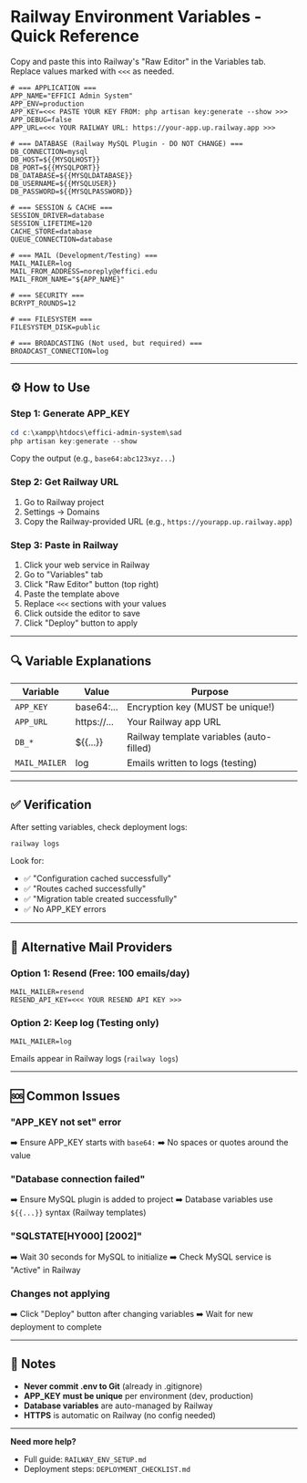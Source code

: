 # Railway Environment Variables - Quick Reference

Copy and paste this into Railway's "Raw Editor" in the Variables tab.
Replace values marked with `<<<` as needed.

```env
# === APPLICATION ===
APP_NAME="EFFICI Admin System"
APP_ENV=production
APP_KEY=<<< PASTE YOUR KEY FROM: php artisan key:generate --show >>>
APP_DEBUG=false
APP_URL=<<< YOUR RAILWAY URL: https://your-app.up.railway.app >>>

# === DATABASE (Railway MySQL Plugin - DO NOT CHANGE) ===
DB_CONNECTION=mysql
DB_HOST=${{MYSQLHOST}}
DB_PORT=${{MYSQLPORT}}
DB_DATABASE=${{MYSQLDATABASE}}
DB_USERNAME=${{MYSQLUSER}}
DB_PASSWORD=${{MYSQLPASSWORD}}

# === SESSION & CACHE ===
SESSION_DRIVER=database
SESSION_LIFETIME=120
CACHE_STORE=database
QUEUE_CONNECTION=database

# === MAIL (Development/Testing) ===
MAIL_MAILER=log
MAIL_FROM_ADDRESS=noreply@effici.edu
MAIL_FROM_NAME="${APP_NAME}"

# === SECURITY ===
BCRYPT_ROUNDS=12

# === FILESYSTEM ===
FILESYSTEM_DISK=public

# === BROADCASTING (Not used, but required) ===
BROADCAST_CONNECTION=log
```

---

## ⚙️ How to Use

### Step 1: Generate APP_KEY
```powershell
cd c:\xampp\htdocs\effici-admin-system\sad
php artisan key:generate --show
```
Copy the output (e.g., `base64:abc123xyz...`)

### Step 2: Get Railway URL
1. Go to Railway project
2. Settings → Domains
3. Copy the Railway-provided URL (e.g., `https://yourapp.up.railway.app`)

### Step 3: Paste in Railway
1. Click your web service in Railway
2. Go to "Variables" tab
3. Click "Raw Editor" button (top right)
4. Paste the template above
5. Replace `<<<` sections with your values
6. Click outside the editor to save
7. Click "Deploy" button to apply

---

## 🔍 Variable Explanations

| Variable | Value | Purpose |
|----------|-------|---------|
| `APP_KEY` | base64:... | Encryption key (MUST be unique!) |
| `APP_URL` | https://... | Your Railway app URL |
| `DB_*` | ${{...}} | Railway template variables (auto-filled) |
| `MAIL_MAILER` | log | Emails written to logs (testing) |

---

## ✅ Verification

After setting variables, check deployment logs:

```powershell
railway logs
```

Look for:
- ✅ "Configuration cached successfully"
- ✅ "Routes cached successfully"
- ✅ "Migration table created successfully"
- ✅ No APP_KEY errors

---

## 🔄 Alternative Mail Providers

### Option 1: Resend (Free: 100 emails/day)
```env
MAIL_MAILER=resend
RESEND_API_KEY=<<< YOUR RESEND API KEY >>>
```

### Option 2: Keep log (Testing only)
```env
MAIL_MAILER=log
```
Emails appear in Railway logs (`railway logs`)

---

## 🆘 Common Issues

### "APP_KEY not set" error
➡️ Ensure APP_KEY starts with `base64:`
➡️ No spaces or quotes around the value

### "Database connection failed"
➡️ Ensure MySQL plugin is added to project
➡️ Database variables use `${{...}}` syntax (Railway templates)

### "SQLSTATE[HY000] [2002]"
➡️ Wait 30 seconds for MySQL to initialize
➡️ Check MySQL service is "Active" in Railway

### Changes not applying
➡️ Click "Deploy" button after changing variables
➡️ Wait for new deployment to complete

---

## 📝 Notes

- **Never commit .env to Git** (already in .gitignore)
- **APP_KEY must be unique** per environment (dev, production)
- **Database variables** are auto-managed by Railway
- **HTTPS** is automatic on Railway (no config needed)

---

**Need more help?**
- Full guide: `RAILWAY_ENV_SETUP.md`
- Deployment steps: `DEPLOYMENT_CHECKLIST.md`
